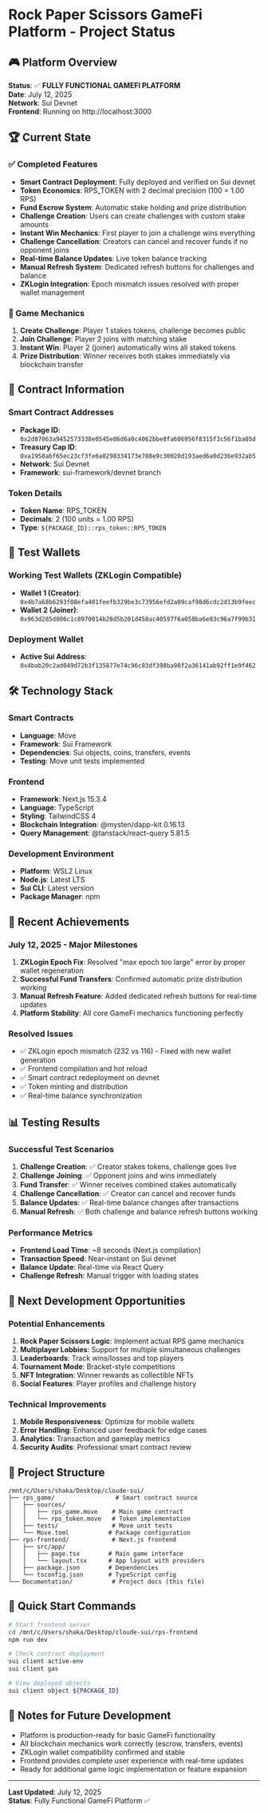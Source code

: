 # Rock Paper Scissors GameFi Platform - Project Status

## 🎮 Platform Overview

**Status**: ✅ **FULLY FUNCTIONAL GAMEFI PLATFORM**  
**Date**: July 12, 2025  
**Network**: Sui Devnet  
**Frontend**: Running on http://localhost:3000  

## 🏆 Current State

### ✅ Completed Features
- **Smart Contract Deployment**: Fully deployed and verified on Sui devnet
- **Token Economics**: RPS_TOKEN with 2 decimal precision (100 = 1.00 RPS)
- **Fund Escrow System**: Automatic stake holding and prize distribution
- **Challenge Creation**: Users can create challenges with custom stake amounts
- **Instant Win Mechanics**: First player to join a challenge wins everything
- **Challenge Cancellation**: Creators can cancel and recover funds if no opponent joins
- **Real-time Balance Updates**: Live token balance tracking
- **Manual Refresh System**: Dedicated refresh buttons for challenges and balance
- **ZKLogin Integration**: Epoch mismatch issues resolved with proper wallet management

### 🎯 Game Mechanics
1. **Create Challenge**: Player 1 stakes tokens, challenge becomes public
2. **Join Challenge**: Player 2 joins with matching stake
3. **Instant Win**: Player 2 (joiner) automatically wins all staked tokens
4. **Prize Distribution**: Winner receives both stakes immediately via blockchain transfer

## 🔗 Contract Information

### Smart Contract Addresses
- **Package ID**: `0x2d87063a9452573338e0545e86d6a0c4062bbe8fa606956f8315f3c56f1ba05d`
- **Treasury Cap ID**: `0xa1958abf65ec23cf3fe6a0298334173e788e9c30020d193aed6a0d236e932ab5`
- **Network**: Sui Devnet
- **Framework**: sui-framework/devnet branch

### Token Details
- **Token Name**: RPS_TOKEN
- **Decimals**: 2 (100 units = 1.00 RPS)
- **Type**: `${PACKAGE_ID}::rps_token::RPS_TOKEN`

## 👛 Test Wallets

### Working Test Wallets (ZKLogin Compatible)
- **Wallet 1 (Creator)**: `0x4b7a68b6293f08efa401feefb329be3c73956efd2a09caf98d6cdc2d13b9feec`
- **Wallet 2 (Joiner)**: `0x963d285d806c1c8970014b28d5b201d458ac40597f6a058ba6e03c96a7f99b31`

### Deployment Wallet
- **Active Sui Address**: `0x4bab20c2ad049d72b3f135877e74c96c83df398ba98f2a36141ab92ff1e9f462`

## 🛠 Technology Stack

### Smart Contracts
- **Language**: Move
- **Framework**: Sui Framework
- **Dependencies**: Sui objects, coins, transfers, events
- **Testing**: Move unit tests implemented

### Frontend
- **Framework**: Next.js 15.3.4
- **Language**: TypeScript
- **Styling**: TailwindCSS 4
- **Blockchain Integration**: @mysten/dapp-kit 0.16.13
- **Query Management**: @tanstack/react-query 5.81.5

### Development Environment
- **Platform**: WSL2 Linux
- **Node.js**: Latest LTS
- **Sui CLI**: Latest version
- **Package Manager**: npm

## 🚀 Recent Achievements

### July 12, 2025 - Major Milestones
1. **ZKLogin Epoch Fix**: Resolved "max epoch too large" error by proper wallet regeneration
2. **Successful Fund Transfers**: Confirmed automatic prize distribution working
3. **Manual Refresh Feature**: Added dedicated refresh buttons for real-time updates
4. **Platform Stability**: All core GameFi mechanics functioning perfectly

### Resolved Issues
- ✅ ZKLogin epoch mismatch (232 vs 116) - Fixed with new wallet generation
- ✅ Frontend compilation and hot reload
- ✅ Smart contract redeployment on devnet
- ✅ Token minting and distribution
- ✅ Real-time balance synchronization

## 📊 Testing Results

### Successful Test Scenarios
1. **Challenge Creation**: ✅ Creator stakes tokens, challenge goes live
2. **Challenge Joining**: ✅ Opponent joins and wins immediately
3. **Fund Transfer**: ✅ Winner receives combined stakes automatically
4. **Challenge Cancellation**: ✅ Creator can cancel and recover funds
5. **Balance Updates**: ✅ Real-time balance changes after transactions
6. **Manual Refresh**: ✅ Both challenge and balance refresh buttons working

### Performance Metrics
- **Frontend Load Time**: ~8 seconds (Next.js compilation)
- **Transaction Speed**: Near-instant on Sui devnet
- **Balance Update**: Real-time via React Query
- **Challenge Refresh**: Manual trigger with loading states

## 🎯 Next Development Opportunities

### Potential Enhancements
1. **Rock Paper Scissors Logic**: Implement actual RPS game mechanics
2. **Multiplayer Lobbies**: Support for multiple simultaneous challenges
3. **Leaderboards**: Track wins/losses and top players
4. **Tournament Mode**: Bracket-style competitions
5. **NFT Integration**: Winner rewards as collectible NFTs
6. **Social Features**: Player profiles and challenge history

### Technical Improvements
1. **Mobile Responsiveness**: Optimize for mobile wallets
2. **Error Handling**: Enhanced user feedback for edge cases
3. **Analytics**: Transaction and gameplay metrics
4. **Security Audits**: Professional smart contract review

## 📁 Project Structure

```
/mnt/c/Users/shaka/Desktop/cloude-sui/
├── rps_game/                 # Smart contract source
│   ├── sources/
│   │   ├── rps_game.move    # Main game contract
│   │   └── rps_token.move   # Token implementation
│   ├── tests/               # Move unit tests
│   └── Move.toml           # Package configuration
├── rps-frontend/            # Next.js frontend
│   ├── src/app/
│   │   ├── page.tsx        # Main game interface
│   │   └── layout.tsx      # App layout with providers
│   ├── package.json        # Dependencies
│   └── tsconfig.json       # TypeScript config
└── Documentation/           # Project docs (this file)
```

## 🔧 Quick Start Commands

```bash
# Start frontend server
cd /mnt/c/Users/shaka/Desktop/cloude-sui/rps-frontend
npm run dev

# Check contract deployment
sui client active-env
sui client gas

# View deployed objects
sui client object ${PACKAGE_ID}
```

## 📝 Notes for Future Development

- Platform is production-ready for basic GameFi functionality
- All blockchain mechanics work correctly (escrow, transfers, events)
- ZKLogin wallet compatibility confirmed and stable
- Frontend provides complete user experience with real-time updates
- Ready for additional game logic implementation or feature expansion

---

**Last Updated**: July 12, 2025  
**Status**: Fully Functional GameFi Platform ✅